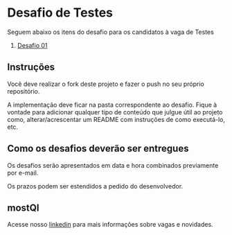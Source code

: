 # Desafio de Testes

Seguem abaixo os itens do desafio para os candidatos à vaga de Testes

1. [Desafio 01](./desafio-01/README.md)

## Instruções

Você deve realizar o fork deste projeto e fazer o push no seu próprio repositório.

A implementação deve ficar na pasta correspondente ao desafio. Fique à vontade para adicionar qualquer tipo de conteúdo que julgue útil ao projeto como, alterar/acrescentar um README com instruções de como executá-lo, etc.

## Como os desafios deverão ser entregues

Os desafios serão apresentados em data e hora combinados previamente por e-mail.

Os prazos podem ser estendidos a pedido do desenvolvedor.

## mostQI

Acesse nosso [linkedin](https://www.linkedin.com/company/mobile-solution-technology/posts/?feedView=all) para mais informações sobre vagas e novidades.
